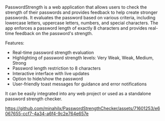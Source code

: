 PasswordStrength is a web application that allows users to check the strength of their passwords and provides feedback to help create stronger passwords. It evaluates the password based on various criteria, including lowercase letters, uppercase letters, numbers, and special characters. The app enforces a password length of exactly 8 characters and provides real-time feedback on the password's strength.

Features:
- Real-time password strength evaluation
- Highlighting of password strength levels: Very Weak, Weak, Medium, Strong
- Password length restriction to 8 characters
- Interactive interface with live updates
- Option to hide/show the password
- User-friendly toast messages for guidance and error notifications

It can be easily integrated into any web project or used as a standalone password strength checker.


https://github.com/minahilx/PasswordStrengthChecker/assets/71601253/e6067655-ccf7-4a34-a6f4-9c2e764e657e



